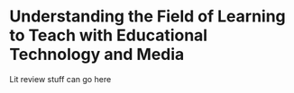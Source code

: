 Understanding the Field of Learning to Teach with Educational Technology and Media
==================================================================================

Lit review stuff can go here
